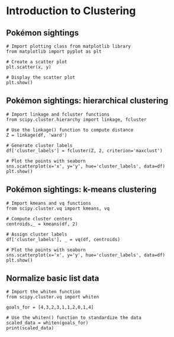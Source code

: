 # Introduction to Clustering
## Pokémon sightings
~~~ 
# Import plotting class from matplotlib library
from matplotlib import pyplot as plt

# Create a scatter plot
plt.scatter(x, y)

# Display the scatter plot
plt.show()
~~~

## Pokémon sightings: hierarchical clustering
~~~
# Import linkage and fcluster functions
from scipy.cluster.hierarchy import linkage, fcluster

# Use the linkage() function to compute distance
Z = linkage(df, 'ward')

# Generate cluster labels
df['cluster_labels'] = fcluster(Z, 2, criterion='maxclust')

# Plot the points with seaborn
sns.scatterplot(x='x', y='y', hue='cluster_labels', data=df)
plt.show()
~~~

## Pokémon sightings: k-means clustering
~~~
# Import kmeans and vq functions
from scipy.cluster.vq import kmeans, vq

# Compute cluster centers
centroids,_ = kmeans(df, 2)

# Assign cluster labels
df['cluster_labels'], _ = vq(df, centroids)

# Plot the points with seaborn
sns.scatterplot(x='x', y='y', hue='cluster_labels', data=df)
plt.show()
~~~
## Normalize basic list data
~~~
# Import the whiten function
from scipy.cluster.vq import whiten

goals_for = [4,3,2,3,1,1,2,0,1,4]

# Use the whiten() function to standardize the data
scaled_data = whiten(goals_for)
print(scaled_data)
~~~
